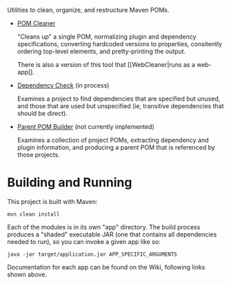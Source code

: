 Utilities to clean, organize, and restructure Maven POMs.

* [POM Cleaner](//github.com/kdgregory/pomutil/wiki/AppCleaner)

    "Cleans up" a single POM, normalizing plugin and dependency specifications, converting hardcoded versions
    to properties, consitently ordering top-level elements, and pretty-printing the output.

    There is also a version of this tool that [[WebCleaner|runs as a web-app]]. 

* [Dependency Check](//github.com/kdgregory/pomutil/wiki/AppDependency) (in process)

    Examines a project to find dependencies that are specified but unused, and those that are used but
    unspecified (ie, transitive dependencies that should be direct).

* [Parent POM Builder](//github.com/kdgregory/pomutil/wiki/AppParent) (not currently implemented)

    Examines a collection of project POMs, extracting dependency and plugin information, and producing
    a parent POM that is referenced by those projects.


# Building and Running

This project is built with Maven:

    mvn clean install

Each of the modules is in its own "app" directory. The build process produces a "shaded" executable JAR
(one that contains all dependencies needed to run), so you can invoke a given app like so:

    java -jar target/application.jar APP_SPECIFIC_ARGUMENTS

Documentation for each app can be found on the Wiki, following links shown above.
